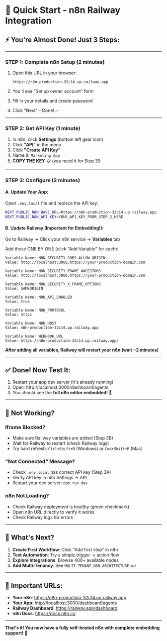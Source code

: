 # 🚀 Quick Start - n8n Railway Integration

## ⚡ You're Almost Done! Just 3 Steps:

---

### **STEP 1: Complete n8n Setup (2 minutes)**

1. Open this URL in your browser:
   ```
   https://n8n-production-32c14.up.railway.app
   ```

2. You'll see "Set up owner account" form
3. Fill in your details and create password
4. Click "Next" - Done! ✅

---

### **STEP 2: Get API Key (1 minute)**

1. In n8n, click **Settings** (bottom left gear icon)
2. Click **"API"** in the menu
3. Click **"Create API Key"**
4. Name it: `Marketing App`
5. **COPY THE KEY** 📋 (you need it for Step 3!)

---

### **STEP 3: Configure (2 minutes)**

#### A. Update Your App:

Open `.env.local` file and replace the API key:
```bash
NEXT_PUBLIC_N8N_BASE_URL=https://n8n-production-32c14.up.railway.app
NEXT_PUBLIC_N8N_API_KEY=YOUR_API_KEY_FROM_STEP_2_HERE
```

#### B. Update Railway (Important for Embedding!):

Go to Railway → Click your n8n service → **Variables** tab

Add these ONE BY ONE (click "Add Variable" for each):

```
Variable Name: N8N_SECURITY_CORS_ALLOW_ORIGIN
Value: http://localhost:3000,https://your-production-domain.com
```

```
Variable Name: N8N_SECURITY_FRAME_ANCESTORS
Value: http://localhost:3000,https://your-production-domain.com
```

```
Variable Name: N8N_SECURITY_X_FRAME_OPTIONS
Value: SAMEORIGIN
```

```
Variable Name: N8N_API_ENABLED
Value: true
```

```
Variable Name: N8N_PROTOCOL
Value: https
```

```
Variable Name: N8N_HOST
Value: n8n-production-32c14.up.railway.app
```

```
Variable Name: WEBHOOK_URL
Value: https://n8n-production-32c14.up.railway.app/
```

**After adding all variables, Railway will restart your n8n (wait ~2 minutes)**

---

## ✅ Done! Now Test It:

1. Restart your app dev server (it's already running)
2. Open: http://localhost:3000/dashboard/agents
3. You should see the **full n8n editor embedded!** 🎉

---

## 🐛 Not Working?

### **Iframe Blocked?**
- Make sure Railway variables are added (Step 3B)
- Wait for Railway to restart (check Railway logs)
- Try hard refresh: `Ctrl+Shift+R` (Windows) or `Cmd+Shift+R` (Mac)

### **"Not Connected" Message?**
- Check `.env.local` has correct API key (Step 3A)
- Verify API key in n8n Settings → API
- Restart your dev server: `npm run dev`

### **n8n Not Loading?**
- Check Railway deployment is healthy (green checkmark)
- Open n8n URL directly to verify it works
- Check Railway logs for errors

---

## 🎯 What's Next?

1. **Create First Workflow**: Click "Add first step" in n8n
2. **Test Automation**: Try a simple trigger → action flow
3. **Explore Integrations**: Browse 400+ available nodes
4. **Add Multi-Tenancy**: See `MULTI_TENANT_N8N_ARCHITECTURE.md`

---

## 📝 Important URLs:

- **Your n8n**: https://n8n-production-32c14.up.railway.app
- **Your App**: http://localhost:3000/dashboard/agents
- **Railway Dashboard**: https://railway.app/dashboard
- **n8n Docs**: https://docs.n8n.io/

---

**That's it! You now have a fully self-hosted n8n with complete embedding support!** 🚀

